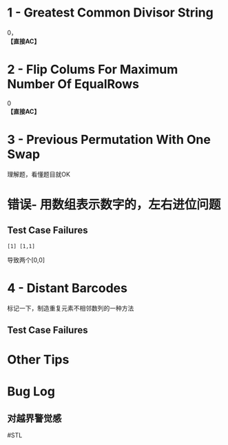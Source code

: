 # 1 - Greatest Common Divisor String
0，  
**【直接AC】**
# 2 - Flip Colums For Maximum Number Of EqualRows
0  
**【直接AC】**

# 3 -  Previous Permutation With One Swap
理解题，看懂题目就OK
# 错误- 用数组表示数字的，左右进位问题
## Test Case Failures
    [1] [1,1]   
导致两个[0,0]
# 4 - Distant Barcodes
标记一下，制造重复元素不相邻数列的一种方法
## Test Case Failures

# Other Tips

# Bug Log
## 对越界警觉感

#STL

